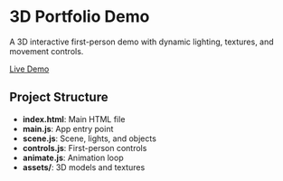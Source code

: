 # 3D Portfolio Demo

A 3D interactive first-person demo with dynamic lighting, textures, and movement controls.

[Live Demo](https://ljstein99.github.io/3d-portfolio/)

## Project Structure

- **index.html**: Main HTML file
- **main.js**: App entry point
- **scene.js**: Scene, lights, and objects
- **controls.js**: First-person controls
- **animate.js**: Animation loop
- **assets/**: 3D models and textures
